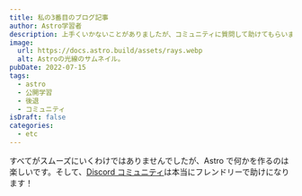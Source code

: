 ```yaml
---
title: 私の3番目のブログ記事
author: Astro学習者
description: 上手くいかないことがありましたが、コミュニティに質問して助けてもらいました！
image:
  url: https://docs.astro.build/assets/rays.webp
  alt: Astroの光線のサムネイル。
pubDate: 2022-07-15
tags:
  - astro
  - 公開学習
  - 後退
  - コミュニティ
isDraft: false
categories:
  - etc
---
```


すべてがスムーズにいくわけではありませんでしたが、Astro で何かを作るのは楽しいです。そして、[Discord コミュニティ](https://astro.build/chat)は本当にフレンドリーで助けになります！
